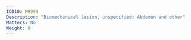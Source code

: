 ```yaml
---
ICD10: M9999
Description: "Biomechanical lesion, unspecified: Abdomen and other"
Matters: No
Weight: 0
---
```

